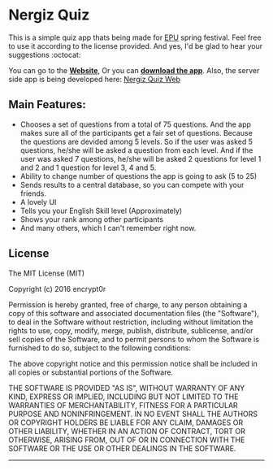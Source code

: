 # Nergiz Quiz
This is a simple quiz app thats being made for [EPU](http://epu.edu.krd) spring festival. Feel free to use it according to the license provided. And yes, I'd be glad to hear your suggestions :octocat:

You can go to the [**Website**](http://nergiz-quiz.ueuo.com/), Or you can 
[**download the app**](https://github.com/encrypt0r/nergiz-quiz/releases/latest). Also, the server side app is being developed here: [Nergiz Quiz Web](https://github.com/encrypt0r/nergiz-quiz-web) <br>
## Main Features:
+ Chooses a set of questions from a total of 75 questions. And the app makes sure all of the participants get a fair set of questions. Because the questions are devided among 5 levels. So if the user was asked 5 questions, he/she will be asked a question from each level. And if the user was asked 7 questions, he/she will be asked 2 questions for level 1 and 2 and 1 question for level 3, 4 and 5.
+ Ability to change number of questions the app is going to ask (5 to 25)
+ Sends results to a central database, so you can compete with your friends.
+ A lovely UI
+ Tells you your English Skill level (Approximately)
+ Shows your rank among other participants
+ And many others, which I can't remember right now.

## License

The MIT License (MIT)

Copyright (c) 2016 encrypt0r

Permission is hereby granted, free of charge, to any person obtaining a copy
of this software and associated documentation files (the "Software"), to deal
in the Software without restriction, including without limitation the rights
to use, copy, modify, merge, publish, distribute, sublicense, and/or sell
copies of the Software, and to permit persons to whom the Software is
furnished to do so, subject to the following conditions:

The above copyright notice and this permission notice shall be included in all
copies or substantial portions of the Software.

THE SOFTWARE IS PROVIDED "AS IS", WITHOUT WARRANTY OF ANY KIND, EXPRESS OR
IMPLIED, INCLUDING BUT NOT LIMITED TO THE WARRANTIES OF MERCHANTABILITY,
FITNESS FOR A PARTICULAR PURPOSE AND NONINFRINGEMENT. IN NO EVENT SHALL THE
AUTHORS OR COPYRIGHT HOLDERS BE LIABLE FOR ANY CLAIM, DAMAGES OR OTHER
LIABILITY, WHETHER IN AN ACTION OF CONTRACT, TORT OR OTHERWISE, ARISING FROM,
OUT OF OR IN CONNECTION WITH THE SOFTWARE OR THE USE OR OTHER DEALINGS IN THE
SOFTWARE.

------
